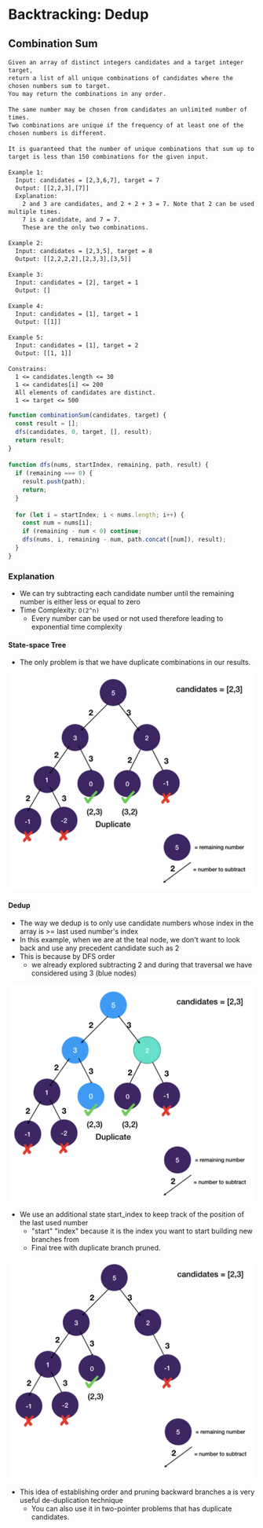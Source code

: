 # Backtracking: Dedup

## Combination Sum

```
Given an array of distinct integers candidates and a target integer target,
return a list of all unique combinations of candidates where the chosen numbers sum to target.
You may return the combinations in any order.

The same number may be chosen from candidates an unlimited number of times.
Two combinations are unique if the frequency of at least one of the chosen numbers is different.

It is guaranteed that the number of unique combinations that sum up to target is less than 150 combinations for the given input.

Example 1:
  Input: candidates = [2,3,6,7], target = 7
  Output: [[2,2,3],[7]]
  Explanation:
    2 and 3 are candidates, and 2 + 2 + 3 = 7. Note that 2 can be used multiple times.
    7 is a candidate, and 7 = 7.
    These are the only two combinations.

Example 2:
  Input: candidates = [2,3,5], target = 8
  Output: [[2,2,2,2],[2,3,3],[3,5]]

Example 3:
  Input: candidates = [2], target = 1
  Output: []

Example 4:
  Input: candidates = [1], target = 1
  Output: [[1]]

Example 5:
  Input: candidates = [1], target = 2
  Output: [[1, 1]]

Constrains:
  1 <= candidates.length <= 30
  1 <= candidates[i] <= 200
  All elements of candidates are distinct.
  1 <= target <= 500
```

```javascript
function combinationSum(candidates, target) {
  const result = [];
  dfs(candidates, 0, target, [], result);
  return result;
}

function dfs(nums, startIndex, remaining, path, result) {
  if (remaining === 0) {
    result.push(path);
    return;
  }

  for (let i = startIndex; i < nums.length; i++) {
    const num = nums[i];
    if (remaining - num < 0) continue;
    dfs(nums, i, remaining - num, path.concat([num]), result);
  }
}
```

### Explanation

- We can try subtracting each candidate number until the remaining number is either less or equal to zero
- Time Complexity: `O(2^n)`
  - Every number can be used or not used therefore leading to exponential time complexity

#### State-space Tree

- The only problem is that we have duplicate combinations in our results.

![combinationSumDuplicates](../../../images/combinationSumDuplicates.png)

#### Dedup

- The way we dedup is to only use candidate numbers whose index in the array is >= last used number's index
- In this example, when we are at the teal node, we don't want to look back and use any precedent candidate such as 2
- This is because by DFS order
  - we already explored subtracting 2 and during that traversal we have considered using 3 (blue nodes)

![combinationSumDedup](../../../images/combinationSumDedup.png)

- We use an additional state start_index to keep track of the position of the last used number
  - "start" "index" because it is the index you want to start building new branches from
  - Final tree with duplicate branch pruned.

![combinationSumNoDuplicates](../../../images/combinationSumNoDuplicates.png)

- This idea of establishing order and pruning backward branches a is very useful de-duplication technique
  - You can also use it in two-pointer problems that has duplicate candidates.
